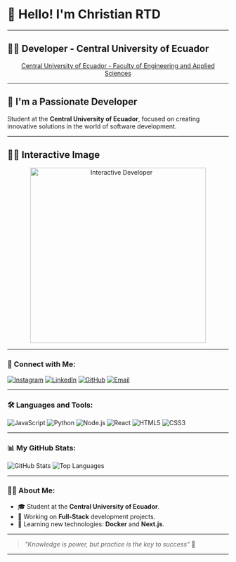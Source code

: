 # 👋 **Hello! I'm Christian RTD**

---

## 👨‍💻 **Developer - Central University of Ecuador**  
<p align="center">
   <a href="https://www.uce.edu.ec/web/fing/" target="_blank">
      Central University of Ecuador - Faculty of Engineering and Applied Sciences
   </a>
</p>

---

## 🚀 **I'm a Passionate Developer**  
Student at the **Central University of Ecuador**, focused on creating innovative solutions in the world of software development.

---

## 👨‍💻 **Interactive Image**  
<p align="center">
   <img src="https://media.giphy.com/media/13HgwGsXF0aiGY/giphy.gif" alt="Interactive Developer" width="400">
</p>

---

### 🔗 **Connect with Me**:
[![Instagram](https://img.shields.io/badge/Instagram-%23E4405F.svg?style=flat&logo=instagram&logoColor=white)](https://instagram.com/ChristianRTD)
[![LinkedIn](https://img.shields.io/badge/LinkedIn-%230077B5.svg?style=flat&logo=linkedin&logoColor=white)](https://www.linkedin.com/in/tu_usuario_de_linkedin)
[![GitHub](https://img.shields.io/badge/GitHub-%23121011.svg?style=flat&logo=github&logoColor=white)](https://github.com/ChristianRTD)
[![Email](https://img.shields.io/badge/Email-%23D14836.svg?style=flat&logo=gmail&logoColor=white)](mailto:crtapia@uce.edu.ec)



---

### 🛠 **Languages and Tools**:
![JavaScript](https://img.shields.io/badge/JavaScript-%23323330.svg?style=flat&logo=javascript&logoColor=%23F7DF1E)
![Python](https://img.shields.io/badge/Python-3670A0?style=flat&logo=python&logoColor=ffdd54)
![Node.js](https://img.shields.io/badge/Node.js-339933?style=flat&logo=node.js&logoColor=white)
![React](https://img.shields.io/badge/React-%2320232a.svg?style=flat&logo=react&logoColor=%2361DAFB)
![HTML5](https://img.shields.io/badge/HTML5-%23E34F26.svg?style=flat&logo=html5&logoColor=white)
![CSS3](https://img.shields.io/badge/CSS3-%231572B6.svg?style=flat&logo=css3&logoColor=white)

---

### 📊 **My GitHub Stats**:
![GitHub Stats](https://github-readme-stats.vercel.app/api?username=ChristianRTD&show_icons=true&theme=tokyonight)
![Top Languages](https://github-readme-stats.vercel.app/api/top-langs/?username=ChristianRTD&layout=compact&theme=tokyonight)

---

### 👨‍🎓 **About Me**:
- 🎓 Student at the **Central University of Ecuador**.
- 🔭 Working on **Full-Stack** development projects.
- 🌱 Learning new technologies: **Docker** and **Next.js**.

---

> *"Knowledge is power, but practice is the key to success"* 🚀

---
